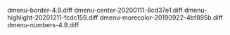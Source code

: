 dmenu-border-4.9.diff
dmenu-center-20200111-8cd37e1.diff
dmenu-highlight-20201211-fcdc159.diff
dmenu-morecolor-20190922-4bf895b.diff
dmenu-numbers-4.9.diff
